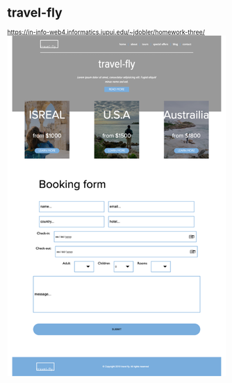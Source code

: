 # travel-fly

https://in-info-web4.informatics.iupui.edu/~jdobler/homework-three/
![Alt text](/images/screenshot.png "Optional title")
